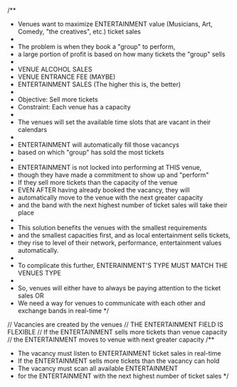 /**
 * Venues want to maximize ENTERTAINMENT value (Musicians, Art, Comedy, "the creatives", etc.) ticket sales
 * 
 * The problem is when they book a "group" to perform,
 * a large portion of profit is based on how many tickets the "group" sells
 * 
 * VENUE ALCOHOL SALES
 * VENUE ENTRANCE FEE (MAYBE)
 * ENTERTAINMENT SALES (The higher this is, the better)
 * 
 * Objective: Sell more tickets
 * Constraint: Each venue has a capacity
 * 
 * The venues will set the available time slots that are vacant in their calendars
 * 
 * ENTERTAINMENT will automatically fill those vacancys
 * based on which "group" has sold the most tickets
 * 
 * ENTERTAINMENT is not locked into performing at THIS venue,
 * though they have made a commitment to show up and "perform"
 * If they sell more tickets than the capacity of the venue
 * EVEN AFTER having already booked the vacancy, they will
 * automatically move to the venue with the next greater capacity
 * and the band with the next highest number of ticket sales will take their place
 * 
 * This solution benefits the venues with the smallest requirements
 * and the smallest capacities first, and as local entertainment sells tickets,
 * they rise to level of their network, performance, entertainment values automatically.
 * 
 * To complicate this further, ENTERAINMENT'S TYPE MUST MATCH THE VENUES TYPE
 * 
 * So, venues will either have to always be paying attention to the ticket sales OR
 * We need a way for venues to communicate with each other and exchange bands in real-time
 */

 // Vacancies are created by the venues
// THE ENTERTAINMENT FIELD IS FLEXIBLE
// If the ENTERTAINMENT sells more tickets than venue capacity
// the ENTERTAINMENT moves to venue with next greater capacity
/**
 * The vacancy must listen to ENTERTAINMENT ticket sales in real-time
 * If the ENTERTAINMENT sells more tickets than the vacancy can hold
 * The vacancy must scan all available ENTERTAINMENT
 * for the ENTERTAINMENT with the next highest number of ticket sales
 */